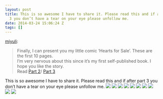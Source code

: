 ```yaml
---
layout: post
title: This is so awesome I have to share it. Please read this and if after part
  3 you don’t have a tear on your eye please unfollow me.
date: 2014-03-24 15:06:24 Z
tags: []
---
```

[miyuli](http://miyuli.tumblr.com/post/77927805768/finally-i-can-present-you-my-little-comic-hearts):

> Finally, I can present you my little comic ‘Hearts for Sale’. These are the first 10 pages.  
> I’m very nervous about this since it’s my first self-published book. I hope you like the story.  
> Read [Part 2](http://miyuli.tumblr.com/post/79881180466/this-is-part-2-of-my-little-comic-hearts-for-sale)/ [Part 3](http://miyuli.tumblr.com/post/79997705997/last-part-of-my-comic-hearts-for-sale-read-part)

This is so awesome I have to share it. Please read this and if after part 3 you don’t have a tear on your eye please unfollow me.
![](/media/2014/03/80578283382_0.jpg)
![](/media/2014/03/80578283382_1.jpg)
![](/media/2014/03/80578283382_2.jpg)
![](/media/2014/03/80578283382_3.jpg)
![](/media/2014/03/80578283382_4.jpg)
![](/media/2014/03/80578283382_5.jpg)
![](/media/2014/03/80578283382_6.jpg)
![](/media/2014/03/80578283382_7.jpg)
![](/media/2014/03/80578283382_8.jpg)
![](/media/2014/03/80578283382_9.jpg)
